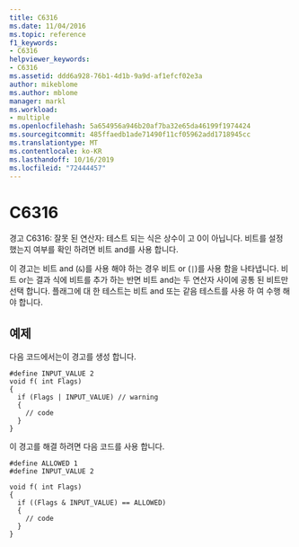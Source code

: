 ```yaml
---
title: C6316
ms.date: 11/04/2016
ms.topic: reference
f1_keywords:
- C6316
helpviewer_keywords:
- C6316
ms.assetid: ddd6a928-76b1-4d1b-9a9d-af1efcf02e3a
author: mikeblome
ms.author: mblome
manager: markl
ms.workload:
- multiple
ms.openlocfilehash: 5a654956a946b20af7ba32e65da46199f1974424
ms.sourcegitcommit: 485ffaedb1ade71490f11cf05962add1718945cc
ms.translationtype: MT
ms.contentlocale: ko-KR
ms.lasthandoff: 10/16/2019
ms.locfileid: "72444457"
---
```

# <a name="c6316"></a>C6316
경고 C6316: 잘못 된 연산자: 테스트 되는 식은 상수이 고 0이 아닙니다. 비트를 설정 했는지 여부를 확인 하려면 비트 and를 사용 합니다.

 이 경고는 비트 and (`&`)를 사용 해야 하는 경우 비트 or (`|`)를 사용 함을 나타냅니다. 비트 or는 결과 식에 비트를 추가 하는 반면 비트 and는 두 연산자 사이에 공통 된 비트만 선택 합니다. 플래그에 대 한 테스트는 비트 and 또는 같음 테스트를 사용 하 여 수행 해야 합니다.

## <a name="example"></a>예제
 다음 코드에서는이 경고를 생성 합니다.

```
#define INPUT_VALUE 2
void f( int Flags)
{
  if (Flags | INPUT_VALUE) // warning
  {
    // code
  }
}
```

 이 경고를 해결 하려면 다음 코드를 사용 합니다.

```
#define ALLOWED 1
#define INPUT_VALUE 2

void f( int Flags)
{
  if ((Flags & INPUT_VALUE) == ALLOWED)
  {
    // code
  }
}
```
